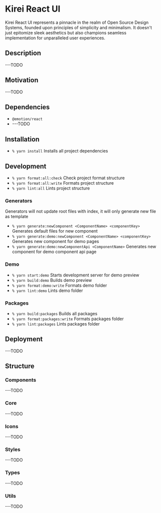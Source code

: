 # Kirei React UI

Kirei React UI represents a pinnacle in the realm of Open Source Design Systems, 
founded upon principles of simplicity and minimalism. It doesn't just epitomize 
sleek aesthetics but also champions seamless implementation for unparalleled user experiences.

## Description

---TODO

## Motivation

---TODO

## Dependencies

- `@emotion/react`
- ---TODO

## Installation

- `% yarn install` Installs all project dependencies

## Development

- `% yarn format:all:check` Check project format structure
- `% yarn format:all:write` Formats project structure
- `% yarn lint:all` Lints project structure

### Generators
Generators will not update root files with index, it will only generate new file as template

- `% yarn generate:newComponent <ComponentName> <componentKey>` Generates default files for new component
- `% yarn generate:demo:newComponent <ComponentName> <componentKey>` Generates new component for demo pages
- `% yarn generate:demo:newComponentApi <ComponentName>` Generates new component for demo component api page

### Demo

- `% yarn start:demo` Starts development server for demo preview
- `% yarn build:demo` Builds demo preview
- `% yarn format:demo:write` Formats demo folder
- `% yarn lint:demo` Lints demo folder

### Packages

- `% yarn build:packages` Builds all packages
- `% yarn format:packages:write` Formats packages folder
- `% yarn lint:packages` Lints packages folder

## Deployment

---TODO

## Structure

### Components

---TODO

### Core

---TODO

### Icons

---TODO

### Styles

---TODO

### Types

---TODO

### Utils

---TODO
